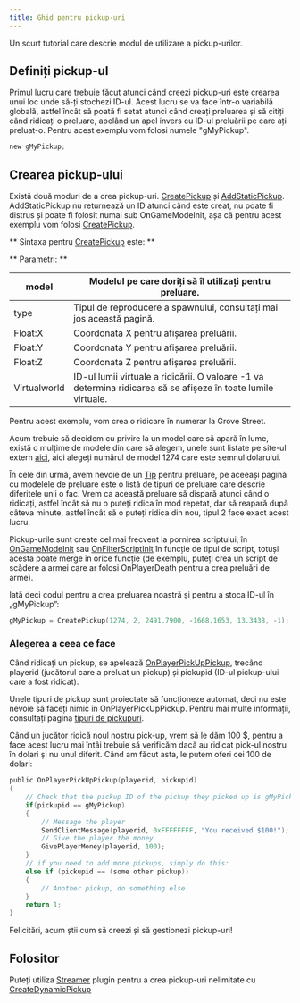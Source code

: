 ```yaml
---
title: Ghid pentru pickup-uri
---
```


Un scurt tutorial care descrie modul de utilizare a pickup-urilor.

## Definiți pickup-ul

Primul lucru care trebuie făcut atunci când creezi pickup-uri este crearea unui loc unde să-ți stochezi ID-ul. Acest lucru se va face într-o variabilă globală, astfel încât să poată fi setat atunci când creați preluarea și să citiți când ridicați o preluare, apelând un apel invers cu ID-ul preluării pe care ați preluat-o. Pentru acest exemplu vom folosi numele "gMyPickup".

```c
new gMyPickup;
```

## Crearea pickup-ului

Există două moduri de a crea pickup-uri. [CreatePickup](../scripting/functions/CreatePickup) și [AddStaticPickup](../scripting/functions/AddStaticPickup). AddStaticPickup nu returnează un ID atunci când este creat, nu poate fi distrus și poate fi folosit numai sub OnGameModeInit, așa că pentru acest exemplu vom folosi [CreatePickup](../scripting/functions/CreatePickup).

** Sintaxa pentru [CreatePickup](../scripting/functions/CreatePickup) este: **

** Parametri: **

| model        | Modelul pe care doriți să îl utilizați pentru preluare.                                                               |
| ------------ | --------------------------------------------------------------------------------------------------------- |
| type         | Tipul de reproducere a spawnului, consultați mai jos această pagină.                                                        |
| Float:X      | Coordonata X pentru afișarea preluării.                                                                   |
| Float:Y      | Coordonata Y pentru afișarea preluării.                                                                   |
| Float:Z      | Coordonata Z pentru afișarea preluării.                                                                   |
| Virtualworld | ID-ul lumii virtuale a ridicării. O valoare -1 va determina ridicarea să se afișeze în toate lumile virtuale. |

Pentru acest exemplu, vom crea o ridicare în numerar la Grove Street.

Acum trebuie să decidem cu privire la un model care să apară în lume, există o mulțime de modele din care să alegem, unele sunt listate pe site-ul extern [aici](https://dev.prineside.com/en/gtasa_samp_model_id), aici alegeți numărul de model 1274 care este semnul dolarului.

În cele din urmă, avem nevoie de un [Tip](https://wiki.openmultiplayer.now.sh/docs/scripting/resources/pickuptypes) pentru preluare, pe aceeași pagină cu modelele de preluare este o listă de tipuri de preluare care descrie diferitele unii o fac. Vrem ca această preluare să dispară atunci când o ridicați, astfel încât să nu o puteți ridica în mod repetat, dar să reapară după câteva minute, astfel încât să o puteți ridica din nou, tipul 2 face exact acest lucru.

Pickup-urile sunt create cel mai frecvent la pornirea scriptului, în [OnGameModeInit](../scripting/callbacks/OnGameModeInit) sau [OnFilterScriptInit](../scripting/callbacks/OnFilterScriptInit) în funcție de tipul de script, totuși acesta poate merge în orice funcție (de exemplu, puteți crea un script de scădere a armei care ar folosi OnPlayerDeath pentru a crea preluări de arme).

Iată deci codul pentru a crea preluarea noastră și pentru a stoca ID-ul în „gMyPickup”:
```c
gMyPickup = CreatePickup(1274, 2, 2491.7900, -1668.1653, 13.3438, -1);
```

### Alegerea a ceea ce face

Când ridicați un pickup, se apelează [OnPlayerPickUpPickup](../scripting/callbacks/OnPlayerPickUpPickup), trecând playerid (jucătorul care a preluat un pickup) și pickupid (ID-ul pickup-ului care a fost ridicat).

Unele tipuri de pickup sunt proiectate să funcționeze automat, deci nu este nevoie să faceți nimic în OnPlayerPickUpPickup. Pentru mai multe informații, consultați pagina [tipuri de pickupuri](../scripting/resources/pickuptypes).

Când un jucător ridică noul nostru pick-up, vrem să le dăm 100 $, pentru a face acest lucru mai întâi trebuie să verificăm dacă au ridicat pick-ul nostru în dolari și nu unul diferit. Când am făcut asta, le putem oferi cei 100 de dolari:
```c
public OnPlayerPickUpPickup(playerid, pickupid)
{
    // Check that the pickup ID of the pickup they picked up is gMyPickup
    if(pickupid == gMyPickup)
    {
        // Message the player
        SendClientMessage(playerid, 0xFFFFFFFF, "You received $100!");
        // Give the player the money
        GivePlayerMoney(playerid, 100);
    }
    // if you need to add more pickups, simply do this:
    else if (pickupid == (some other pickup))
    {
        // Another pickup, do something else
    }
    return 1;
}
```

Felicitări, acum știi cum să creezi și să gestionezi pickup-uri!

## Folositor

Puteți utiliza [Streamer](https://github.com/samp-incognito/samp-streamer-plugin) plugin pentru a crea pickup-uri nelimitate cu [CreateDynamicPickup](<https://github.com/samp-incognito/samp-streamer-plugin/wiki/Natives-(Pickups)>)
